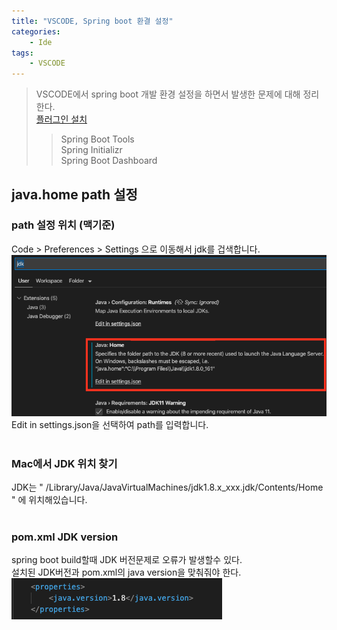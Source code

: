 ```yaml
---
title: "VSCODE, Spring boot 환결 설정"
categories:
    - Ide
tags:
    - VSCODE
---
```

> VSCODE에서 spring boot 개발 환경 설정을 하면서 발생한 문제에 대해 정리한다. <br />
> [플러그인 설치](https://code.visualstudio.com/docs/java/java-spring-boot) <br />
>> Spring Boot Tools <br />
>> Spring Initializr <br />
>> Spring Boot Dashboard <br />

## java.home path 설정
### path 설정 위치 (맥기준) <br />
Code > Preferences > Settings 으로 이동해서 jdk를 겁색합니다. <br />
<img src="/assets/images/ide/vscode/20200826-001.png"><br />
Edit in settings.json을 선택하여 path를 입력합니다. <br />
<br />
### Mac에서 JDK 위치 찾기
JDK는 " /Library/Java/JavaVirtualMachines/jdk1.8.x_xxx.jdk/Contents/Home " 에 위치해있습니다.<br />
<br />
### pom.xml JDK version
spring boot build할때 JDK 버전문제로 오류가 발생할수 있다.<br />
설치된 JDK버전과 pom.xml의 java version을 맞춰줘야 한다.<br />
<img src="/assets/images/ide/vscode/20200826-002.png"><br />